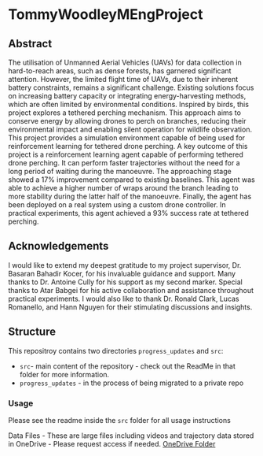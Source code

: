 # TommyWoodleyMEngProject

## Abstract

The utilisation of Unmanned Aerial Vehicles (UAVs) for data collection in hard-to-reach areas, such as dense forests, has garnered significant attention. However, the limited flight time of UAVs, due to their inherent battery constraints, remains a significant challenge. Existing solutions focus on increasing battery capacity or integrating energy-harvesting methods, which are often limited by environmental conditions. Inspired by birds, this project explores a tethered perching mechanism. This approach aims to conserve energy by allowing drones to perch on branches, reducing their environmental impact and enabling silent operation for wildlife observation.
This project provides a simulation environment capable of being used for reinforcement learning for tethered drone perching. A key outcome of this project is a reinforcement learning agent capable of performing tethered drone perching. It can perform faster trajectories without the need for a long period of waiting during the manoeuvre. The approaching stage showed a 17% improvement compared to existing baselines. This agent was able to achieve a higher number of wraps around the branch leading to more stability during the latter half of the manoeuvre. Finally, the agent has been deployed on a real system using a custom drone controller. In practical experiments, this agent achieved a 93% success rate at tethered perching.

## Acknowledgements

I would like to extend my deepest gratitude to my project supervisor, Dr. Basaran Bahadir Kocer, for his invaluable guidance and support. Many thanks to Dr. Antoine Cully for his support as my second marker. Special thanks to Atar Babgei for his active collaboration and assistance throughout practical experiments. I would also like to thank Dr. Ronald Clark, Lucas Romanello, and Hann Nguyen for their stimulating discussions and insights.

## Structure
This repositroy contains two directories `progress_updates` and `src`:
- `src`- main content of the repository - check out the ReadMe in that folder for more information.
- `progress_updates` - in the process of being migrated to a private repo

### Usage
Please see the readme inside the `src` folder for all usage instructions

Data Files - These are large files including videos and trajectory data stored in OneDrive - Please request access if needed.
[OneDrive Folder](https://imperiallondon-my.sharepoint.com/:f:/r/personal/afb23_ic_ac_uk/Documents/Shared_Folder/Tensile_Perching_Flight_Data?csf=1&web=1&e=7oB62n)
